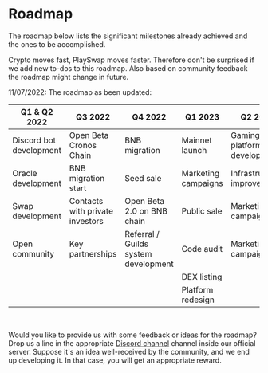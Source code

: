# Roadmap 

The roadmap below lists the significant milestones already achieved and the ones to be accomplished.

Crypto moves fast, PlaySwap moves faster. Therefore don't be surprised if we add new to-dos to this roadmap. Also based on community feedback the roadmap might change in future.

11/07/2022: The roadmap as been updated:

|Q1 & Q2 2022|Q3 2022|Q4 2022|Q1 2023|Q2 2023|Q4 2023|
|---|----|---|---|---|---|
|Discord bot development|Open Beta Cronos Chain|BNB migration|Mainnet launch|Gaming platform development|Gaming platform launch|
|Oracle development|BNB migration start|Seed sale|Marketing campaigns|Infrastructure improvements|NFT platform development|
|Swap development|Contacts with private investors|Open Beta 2.0 on BNB chain|Public sale|Marketing campaigns|Strategic partnerships|
|Open community|Key partnerships|Referral / Guilds system development|Code audit|Marketing campaigns|CEX listing|
||||DEX listing|||
||||Platform redesign|||


<br>

Would you like to provide us with some feedback or ideas for the roadmap? Drop us a line in the appropriate [Discord channel](https://discord.gg/8v7Fd7PG9K) channel inside our official server. Suppose it's an idea well-received by the community, and we end up developing it. In that case, you will get an appropriate reward.

